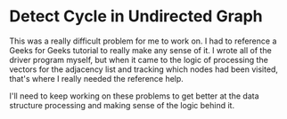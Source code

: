 # Detect Cycle in Undirected Graph

This was a really difficult problem for me to work on. I had to reference a Geeks for Geeks tutorial to really make any sense of it. I wrote all of the driver program myself, but when it came to the logic of processing the vectors for the adjacency list and tracking which nodes had been visited, that's where I really needed the reference help.

I'll need to keep working on these problems to get better at the data structure processing and making sense of the logic behind it.